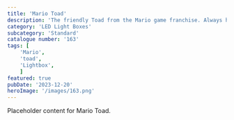 ```yaml
---
title: 'Mario Toad'
description: 'The friendly Toad from the Mario game franchise. Always happy to help Mario on his quests. A great light for any fan or gaming room.'
category: 'LED Light Boxes'
subcategory: 'Standard'
catalogue number: '163'
tags: [
    'Mario', 
    'toad',
    'Lightbox', 
    ]
featured: true
pubDate: '2023-12-20'
heroImage: '/images/163.png'
---
```


Placeholder content for Mario Toad.